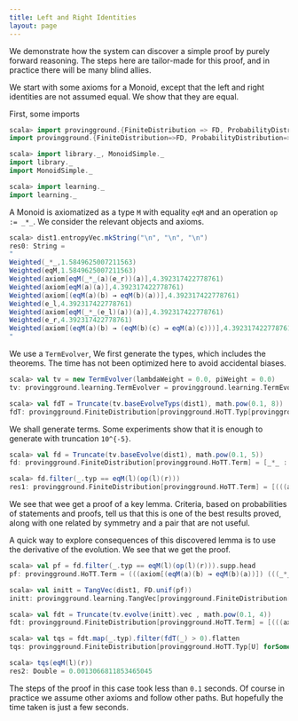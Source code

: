 ```yaml
---
title: Left and Right Identities
layout: page
---
```


We demonstrate how the system can discover a simple proof by purely forward reasoning. The steps here are tailor-made for this proof,
and in practice there will be many blind allies.

We start with some axioms for a Monoid, except that the left and right identities are not assumed equal. We show that they are equal.

First, some imports

```scala
scala> import provingground.{FiniteDistribution => FD, ProbabilityDistribution => PD, _}
import provingground.{FiniteDistribution=>FD, ProbabilityDistribution=>PD, _}

scala> import library._, MonoidSimple._
import library._
import MonoidSimple._

scala> import learning._
import learning._
```

A Monoid is axiomatized as a type `M` with equality `eqM` and an operation `op := _*_`. We consider the relevant objects and axioms.

```scala
scala> dist1.entropyVec.mkString("\n", "\n", "\n")
res0: String =
"
Weighted(_*_,1.5849625007211563)
Weighted(eqM,1.5849625007211563)
Weighted(axiom[eqM(_*_(a)(e_r))(a)],4.392317422778761)
Weighted(axiom[eqM(a)(a)],4.392317422778761)
Weighted(axiom[(eqM(a)(b) → eqM(b)(a))],4.392317422778761)
Weighted(e_l,4.392317422778761)
Weighted(axiom[eqM(_*_(e_l)(a))(a)],4.392317422778761)
Weighted(e_r,4.392317422778761)
Weighted(axiom[(eqM(a)(b) → (eqM(b)(c) → eqM(a)(c)))],4.392317422778761)
"
```

We use a `TermEvolver`, We first generate the types, which includes the theorems.
The time has not been optimized here to avoid accidental biases.
```scala
scala> val tv = new TermEvolver(lambdaWeight = 0.0, piWeight = 0.0)
tv: provingground.learning.TermEvolver = provingground.learning.TermEvolver@687141e9

scala> val fdT = Truncate(tv.baseEvolveTyps(dist1), math.pow(0.1, 8))
fdT: provingground.FiniteDistribution[provingground.HoTT.Typ[provingground.HoTT.Term]] = [((eqM) (e_r)) (e_r) : 0.16770029826173272, ((eqM) (e_r)) (e_l) : 0.16770029826173272, ((eqM) (e_l)) (e_l) : 0.16770029826173272, ((eqM) (e_l)) (e_r) : 0.16770029826173272, ((eqM) (e_r)) (((_*_) (e_r)) (e_r)) : 0.01811765815858783, ((eqM) (e_r)) (((_*_) (e_l)) (e_r)) : 0.01811765815858783, ((eqM) (e_l)) (((_*_) (e_r)) (e_r)) : 0.01811765815858783, ((eqM) (e_r)) (((_*_) (e_r)) (e_l)) : 0.01811765815858783, ((eqM) (e_r)) (((_*_) (e_l)) (e_l)) : 0.01811765815858783, ((eqM) (e_l)) (((_*_) (e_l)) (e_l)) : 0.01811765815858783, ((eqM) (e_l)) (((_*_) (e_l)) (e_r)) : 0.01811765815858783, ((eqM) (e_l)) (((_*_) (e_r)) (e_l)) : 0.01811765815858783, ((eqM) (((_*_) (e_l)) (e_r))) (e_r) :...
```

We shall generate terms. Some experiments show that it is enough to generate with truncation `10^{-5}`.
```scala
scala> val fd = Truncate(tv.baseEvolve(dist1), math.pow(0.1, 5))
fd: provingground.FiniteDistribution[provingground.HoTT.Term] = [_*_ : 0.26999999999999996, eqM : 0.26999999999999996, axiom[eqM(_*_(a)(e_r))(a)] : 0.03857142857142856, axiom[eqM(a)(a)] : 0.03857142857142856, axiom[(eqM(a)(b) → eqM(b)(a))] : 0.03857142857142856, e_l : 0.03857142857142856, axiom[eqM(_*_(e_l)(a))(a)] : 0.03857142857142856, e_r : 0.03857142857142856, axiom[(eqM(a)(b) → (eqM(b)(c) → eqM(a)(c)))] : 0.03857142857142856, (eqM) (e_r) : 0.02642897788208435, (_*_) (e_l) : 0.02642897788208435, (_*_) (e_r) : 0.02642897788208435, (eqM) (e_l) : 0.02642897788208435, (axiom[(eqM(a)(b) → eqM(b)(a))]) (e_r) : 0.003940271597629893, (axiom[eqM(_*_(e_l)(a))(a)]) (e_l) : 0.003940271597629893, (axiom[(eqM(a)(b) → (eqM...

scala> fd.filter(_.typ == eqM(l)(op(l)(r)))
res1: provingground.FiniteDistribution[provingground.HoTT.Term] = [(((axiom[(eqM(a)(b) → eqM(b)(a))]) (((_*_) (e_l)) (e_r))) (e_l)) ((axiom[eqM(_*_(a)(e_r))(a)]) (e_l)) : 2.4929185278420903E-4]
```
We see that wee get a proof of a key lemma. Criteria, based on probabilities of statements and proofs,
tell us that this is one of the best results proved, along with one related by symmetry and a pair that are not useful.

A quick way to explore consequences of this discovered lemma is to use the derivative of the evolution.
We see that we get the proof.
```scala
scala> val pf = fd.filter(_.typ == eqM(l)(op(l)(r))).supp.head
pf: provingground.HoTT.Term = (((axiom[(eqM(a)(b) → eqM(b)(a))]) (((_*_) (e_l)) (e_r))) (e_l)) ((axiom[eqM(_*_(a)(e_r))(a)]) (e_l))

scala> val initt = TangVec(dist1, FD.unif(pf))
initt: provingground.learning.TangVec[provingground.FiniteDistribution[provingground.HoTT.Term]] = TangVec([eqM : 0.2857142857142857, _*_ : 0.2857142857142857, e_l : 0.047619047619047616, e_r : 0.047619047619047616, _*_ : 0.047619047619047616, eqM : 0.047619047619047616, axiom[eqM(a)(a)] : 0.047619047619047616, axiom[(eqM(a)(b) → eqM(b)(a))] : 0.047619047619047616, axiom[(eqM(a)(b) → (eqM(b)(c) → eqM(a)(c)))] : 0.047619047619047616, axiom[eqM(_*_(e_l)(a))(a)] : 0.047619047619047616, axiom[eqM(_*_(a)(e_r))(a)] : 0.047619047619047616],[(((axiom[(eqM(a)(b) → eqM(b)(a))]) (((_*_) (e_l)) (e_r))) (e_l)) ((axiom[eqM(_*_(a)(e_r))(a)]) (e_l)) : 1.0])

scala> val fdt = Truncate(tv.evolve(initt).vec , math.pow(0.1, 4))
fdt: provingground.FiniteDistribution[provingground.HoTT.Term] = [(((axiom[(eqM(a)(b) → eqM(b)(a))]) (((_*_) (e_l)) (e_r))) (e_l)) ((axiom[eqM(_*_(a)(e_r))(a)]) (e_l)) : 0.81, ((((axiom[(eqM(a)(b) → (eqM(b)(c) → eqM(a)(c)))]) (e_l)) (((_*_) (e_l)) (e_r))) (e_l)) ((((axiom[(eqM(a)(b) → eqM(b)(a))]) (((_*_) (e_l)) (e_r))) (e_l)) ((axiom[eqM(_*_(a)(e_r))(a)]) (e_l))) : 0.06628023644707164, ((((axiom[(eqM(a)(b) → (eqM(b)(c) → eqM(a)(c)))]) (e_l)) (((_*_) (e_l)) (e_r))) (e_r)) ((((axiom[(eqM(a)(b) → eqM(b)(a))]) (((_*_) (e_l)) (e_r))) (e_l)) ((axiom[eqM(_*_(a)(e_r))(a)]) (e_l))) : 0.06628023644707164, ($fhzoo :  M) ↦ (((((axiom[(eqM(a)(b) → (eqM(b)(c) → eqM(a)(c)))]) (e_l)) (((...

scala> val tqs = fdt.map(_.typ).filter(fdT(_) > 0).flatten
tqs: provingground.FiniteDistribution[provingground.HoTT.Typ[U] forSome { type U >: x$1.type <: provingground.HoTT.Term with provingground.HoTT.Subs[U]; val x$1: provingground.HoTT.Term }] = [((eqM) (e_l)) (((_*_) (e_l)) (e_r)) : 0.8113066811853465, ((eqM) (((_*_) (e_l)) (e_r))) (e_l) : 0.025244354566902594, ((eqM) (e_l)) (e_l) : 0.0013066811853465045, ((eqM) (e_l)) (e_r) : 0.0013066811853465045]

scala> tqs(eqM(l)(r))
res2: Double = 0.0013066811853465045
```

The steps of the proof in this case took less than `0.1` seconds. Of course in practice we assume other axioms and follow other paths.
But hopefully the time taken is just a few seconds.
